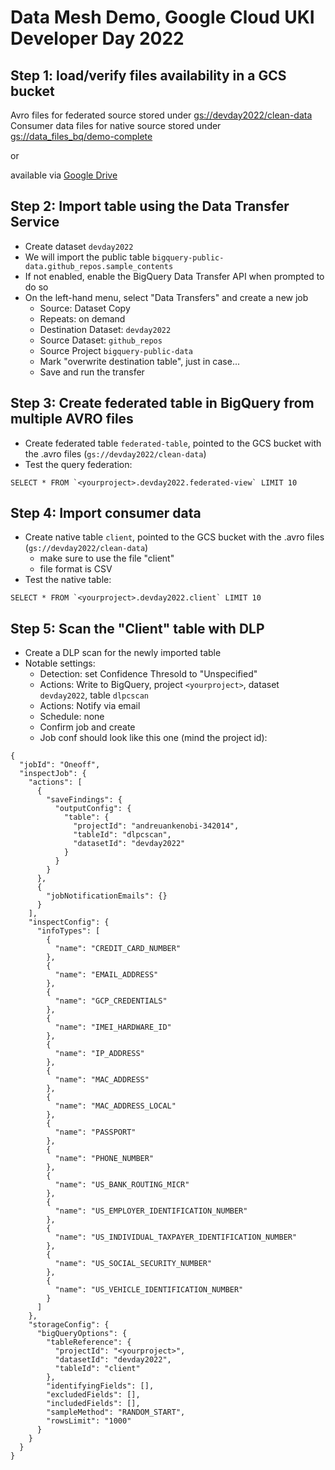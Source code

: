 # Data Mesh Demo, Google Cloud UKI Developer Day 2022

## Step 1: load/verify files availability in a GCS bucket
Avro files for federated source stored under [gs://devday2022/clean-data](gs://devday2022/clean-data)
Consumer data files for native source stored under [gs://data_files_bq/demo-complete](gs://data_files_bq/demo-complete)

or 

available via [Google Drive](https://drive.google.com/drive/folders/12jt0rnwlYqknP30ALAk9PFHbXZCRxLcE?usp=sharing)


## Step 2: Import table using the Data Transfer Service
- Create dataset `devday2022`
- We will import the public table `bigquery-public-data.github_repos.sample_contents`
- If not enabled, enable the BigQuery Data Transfer API when prompted to do so
- On the left-hand menu, select "Data Transfers" and create a new job
  - Source: Dataset Copy
  - Repeats: on demand
  - Destination Dataset: `devday2022`
  - Source Dataset: `github_repos`
  - Source Project `bigquery-public-data`
  - Mark "overwrite destination table", just in case... 
  - Save and run the transfer

## Step 3: Create federated table in BigQuery from multiple AVRO files
- Create federated table `federated-table`, pointed to the GCS bucket with the .avro files (`gs://devday2022/clean-data`)
- Test the query federation:
```
SELECT * FROM `<yourproject>.devday2022.federated-view` LIMIT 10
```

## Step 4: Import consumer data
- Create native table `client`, pointed to the GCS bucket with the .avro files (`gs://devday2022/clean-data`)
  -  make sure to use the file "client"
  -  file format is CSV
- Test the native table:
```
SELECT * FROM `<yourproject>.devday2022.client` LIMIT 10
```

## Step 5: Scan the "Client" table with DLP
- Create a DLP scan for the newly imported table
- Notable settings: 
  - Detection: set Confidence Thresold to "Unspecified"
  - Actions: Write to BigQuery, project `<yourproject>`, dataset `devday2022`, table `dlpcscan`
  - Actions: Notify via email
  - Schedule: none
  - Confirm job and create
  - Job conf should look like this one (mind the project id):
```
{
  "jobId": "Oneoff",
  "inspectJob": {
    "actions": [
      {
        "saveFindings": {
          "outputConfig": {
            "table": {
              "projectId": "andreuankenobi-342014",
              "tableId": "dlpcscan",
              "datasetId": "devday2022"
            }
          }
        }
      },
      {
        "jobNotificationEmails": {}
      }
    ],
    "inspectConfig": {
      "infoTypes": [
        {
          "name": "CREDIT_CARD_NUMBER"
        },
        {
          "name": "EMAIL_ADDRESS"
        },
        {
          "name": "GCP_CREDENTIALS"
        },
        {
          "name": "IMEI_HARDWARE_ID"
        },
        {
          "name": "IP_ADDRESS"
        },
        {
          "name": "MAC_ADDRESS"
        },
        {
          "name": "MAC_ADDRESS_LOCAL"
        },
        {
          "name": "PASSPORT"
        },
        {
          "name": "PHONE_NUMBER"
        },
        {
          "name": "US_BANK_ROUTING_MICR"
        },
        {
          "name": "US_EMPLOYER_IDENTIFICATION_NUMBER"
        },
        {
          "name": "US_INDIVIDUAL_TAXPAYER_IDENTIFICATION_NUMBER"
        },
        {
          "name": "US_SOCIAL_SECURITY_NUMBER"
        },
        {
          "name": "US_VEHICLE_IDENTIFICATION_NUMBER"
        }
      ]
    },
    "storageConfig": {
      "bigQueryOptions": {
        "tableReference": {
          "projectId": "<yourproject>",
          "datasetId": "devday2022",
          "tableId": "client"
        },
        "identifyingFields": [],
        "excludedFields": [],
        "includedFields": [],
        "sampleMethod": "RANDOM_START",
        "rowsLimit": "1000"
      }
    }
  }
}
```
